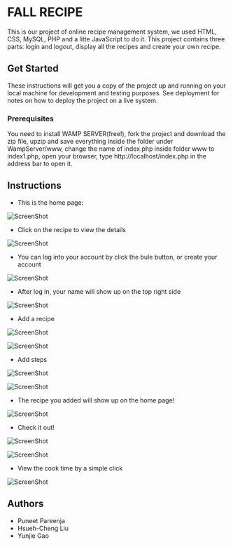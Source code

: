 # FALL RECIPE
This is our project of online recipe management system, we used HTML, CSS, MySQL, PHP and a litte JavaScript to do it.
This project contains three parts: login and logout, display all the recipes and create your own recipe.
## Get Started
These instructions will get you a copy of the project up and running on your local machine for development and testing purposes. See deployment for notes on how to deploy the project on a live system.
### Prerequisites
You need to install WAMP SERVER(free!), fork the project and download the zip file, upzip and save everything inside the folder under WampServer/www, change the name of index.php inside folder www to index1.php, open your browser, type http://localhost/index.php in the address bar to open it.
## Instructions
* This is the home page:

![ScreenShot](/screenshots/homepage.png)

* Click on the recipe to view the details

![ScreenShot](/screenshots/recipe.png)

* You can log into your account by click the bule button, or create your account

![ScreenShot](/screenshots/loginpage.png)

* After log in, your name will show up on the top right side

![ScreenShot](/screenshots/homepage-with-login-name.png)

* Add a recipe

![ScreenShot](/screenshots/addrecipe.png)

![ScreenShot](/screenshots/addrecipe-example.png)

* Add steps

![ScreenShot](/screenshots/addrecipe-steps.png)

![ScreenShot](/screenshots/addrecipe-steps-example.png)

* The recipe you added will show up on the home page!

![ScreenShot](/screenshots/recipe-add-to-homepage.png)

* Check it out!

![ScreenShot](/screenshots/added-recipe.png)

![ScreenShot](/screenshots/added-recipe-with-author.png)

* View the cook time by a simple click

![ScreenShot](/screenshots/check-cook-time.png)

## Authors
* Puneet Pareenja
* Hsueh-Cheng Liu
* Yunjie Gao
